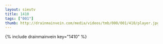 ```yaml
--- 
layout: sieutv
title: 1410
tags: ["001"]
thumb: http://drainmainvein.com/media/videos/tmb/000/001/410/player.jpg
---
```

{% include drainmainvein key="1410" %} 
